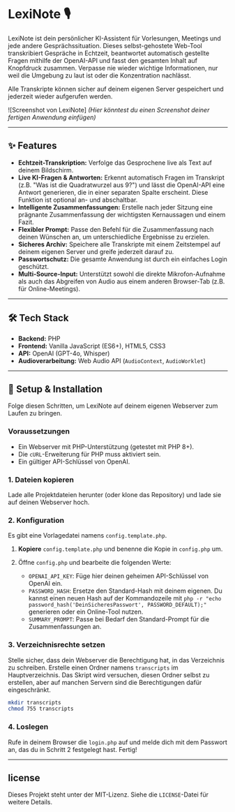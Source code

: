 # LexiNote 🎙️

LexiNote ist dein persönlicher KI-Assistent für Vorlesungen, Meetings und jede andere Gesprächssituation. Dieses selbst-gehostete Web-Tool transkribiert Gespräche in Echtzeit, beantwortet automatisch gestellte Fragen mithilfe der OpenAI-API und fasst den gesamten Inhalt auf Knopfdruck zusammen. Verpasse nie wieder wichtige Informationen, nur weil die Umgebung zu laut ist oder die Konzentration nachlässt.

Alle Transkripte können sicher auf deinem eigenen Server gespeichert und jederzeit wieder aufgerufen werden.

![Screenshot von LexiNote]
*(Hier könntest du einen Screenshot deiner fertigen Anwendung einfügen)*

---

## ✨ Features

* **Echtzeit-Transkription:** Verfolge das Gesprochene live als Text auf deinem Bildschirm.
* **Live KI-Fragen & Antworten:** Erkennt automatisch Fragen im Transkript (z.B. "Was ist die Quadratwurzel aus 9?") und lässt die OpenAI-API eine Antwort generieren, die in einer separaten Spalte erscheint. Diese Funktion ist optional an- und abschaltbar.
* **Intelligente Zusammenfassungen:** Erstelle nach jeder Sitzung eine prägnante Zusammenfassung der wichtigsten Kernaussagen und einem Fazit.
* **Flexibler Prompt:** Passe den Befehl für die Zusammenfassung nach deinen Wünschen an, um unterschiedliche Ergebnisse zu erzielen.
* **Sicheres Archiv:** Speichere alle Transkripte mit einem Zeitstempel auf deinem eigenen Server und greife jederzeit darauf zu.
* **Passwortschutz:** Die gesamte Anwendung ist durch ein einfaches Login geschützt.
* **Multi-Source-Input:** Unterstützt sowohl die direkte Mikrofon-Aufnahme als auch das Abgreifen von Audio aus einem anderen Browser-Tab (z.B. für Online-Meetings).

---

## 🛠️ Tech Stack

* **Backend:** PHP
* **Frontend:** Vanilla JavaScript (ES6+), HTML5, CSS3
* **API:** OpenAI (GPT-4o, Whisper)
* **Audioverarbeitung:** Web Audio API (`AudioContext`, `AudioWorklet`)

---

## 🚀 Setup & Installation

Folge diesen Schritten, um LexiNote auf deinem eigenen Webserver zum Laufen zu bringen.

### Voraussetzungen
* Ein Webserver mit PHP-Unterstützung (getestet mit PHP 8+).
* Die `cURL`-Erweiterung für PHP muss aktiviert sein.
* Ein gültiger API-Schlüssel von OpenAI.

### 1. Dateien kopieren
Lade alle Projektdateien herunter (oder klone das Repository) und lade sie auf deinen Webserver hoch.

### 2. Konfiguration
Es gibt eine Vorlagedatei namens `config.template.php`.
1.  **Kopiere** `config.template.php` und benenne die Kopie in `config.php` um.
2.  Öffne `config.php` und bearbeite die folgenden Werte:

    * `OPENAI_API_KEY`: Füge hier deinen geheimen API-Schlüssel von OpenAI ein.
    * `PASSWORD_HASH`: Ersetze den Standard-Hash mit deinem eigenen. Du kannst einen neuen Hash auf der Kommandozeile mit `php -r "echo password_hash('DeinSicheresPasswort', PASSWORD_DEFAULT);"` generieren oder ein Online-Tool nutzen.
    * `SUMMARY_PROMPT`: Passe bei Bedarf den Standard-Prompt für die Zusammenfassungen an.

### 3. Verzeichnisrechte setzen
Stelle sicher, dass dein Webserver die Berechtigung hat, in das Verzeichnis zu schreiben. Erstelle einen Ordner namens `transcripts` im Hauptverzeichnis. Das Skript wird versuchen, diesen Ordner selbst zu erstellen, aber auf manchen Servern sind die Berechtigungen dafür eingeschränkt.

```bash
mkdir transcripts
chmod 755 transcripts
```

### 4. Loslegen
Rufe in deinem Browser die `login.php` auf und melde dich mit dem Passwort an, das du in Schritt 2 festgelegt hast. Fertig!

---

##  license
Dieses Projekt steht unter der MIT-Lizenz. Siehe die `LICENSE`-Datei für weitere Details.
